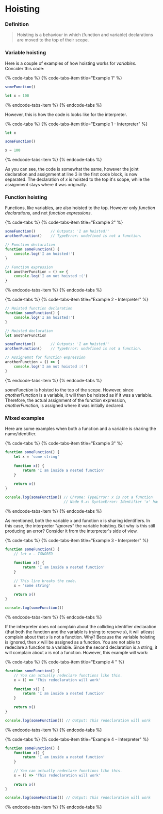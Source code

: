 # Hoisting

### Definition

> Hoisting is a behaviour in which \(function and variable\) declarations are moved to the top of their scope.

### Variable hoisting

Here is a couple of examples of how hoisting works for _variables_.  
Concider this code:

{% code-tabs %}
{% code-tabs-item title="Example 1" %}
```javascript
someFunction()

let x = 100
```
{% endcode-tabs-item %}
{% endcode-tabs %}

However, this is how the code is looks like for the interpreter.

{% code-tabs %}
{% code-tabs-item title="Example 1 - Interpreter" %}
```javascript
let x

someFunction()

x = 100
```
{% endcode-tabs-item %}
{% endcode-tabs %}

As you can see, the code is somewhat the same, however the joint declaration and assignment at line 3 in the first code block, is now separated. The declaration of _x_ is hoisted to the top it's scope, while the assignment stays where it was originally.

### Function hoisting

Functions, like variables, are also hoisted to the top. However only _function declarations_, and not _function expressions_.

{% code-tabs %}
{% code-tabs-item title="Example 2" %}
```javascript
someFunction()       // Outputs: 'I am hoisted!'
anotherFunction()    // TypeError: undefined is not a function.

// Function declaration
function someFunction() {
    console.log('I am hoisted!')
}

// Function expression
let anotherFunction = () => {
    console.log('I am not hoisted :(')
}
```
{% endcode-tabs-item %}
{% endcode-tabs %}

{% code-tabs %}
{% code-tabs-item title="Example 2 - Interpreter" %}
```javascript
// Hoisted function declaration
function someFunction() {
    console.log('I am hoisted!')
}

// Hoisted declaration
let anotherFunction

someFunction()       // Outputs: 'I am hoisted!'
anotherFunction()    // TypeError: undefined is not a function.

// Assignemnt for function expression
anotherFunction = () => {
    console.log('I am not hoisted :(')
}
```
{% endcode-tabs-item %}
{% endcode-tabs %}

_someFunction_ is hoisted to the top of the scope. However, since _anotherFunction_ is a variable, it will then be hoisted as if it was a variable. Therefore, the actual assignment of the function expression, _anotherFunction_, is assigned where it was initially declared.

### Mixed examples

Here are some examples when both a function and a variable is sharing the name/identifier.

{% code-tabs %}
{% code-tabs-item title="Example 3" %}
```javascript
function someFunction() {
    let x = 'some string'
    
    function x() {
        return 'I am inside a nested function'
    }
    
    return x()
}

console.log(someFunction() // Chrome: TypeError: x is not a function
                           // Node 9.x: SyntaxError: Identifier 'x' has already been declared
```
{% endcode-tabs-item %}
{% endcode-tabs %}

As mentioned, both the variable _x_ and function _x_ is sharing identifiers. In this case, the interpreter "_ignores"_ the variable hoisting. But why is this still producing an error? Consider it from the interpreter's side of view.

{% code-tabs %}
{% code-tabs-item title="Example 3 - Interpreter" %}
```javascript
function someFunction() {
    // let x – IGNORED
    
    function x() {
        return 'I am inside a nested function'
    }
    
    // This line breaks the code.
    x = 'some string'
    
    return x()
}

console.log(someFunction())
```
{% endcode-tabs-item %}
{% endcode-tabs %}

If the interpreter does not complain about the colliding identifier declaration \(that both the function and the variable is trying to reserve _x_\), it will atleast complain about that _x_ is not a function. Why? Because the variable hoisting is ignored, then _x_ will be assigned as a function. You are not able to redeclare a function to a variable. Since the second declaration is a string, it will complain about _x_ is not a function. However, this example will work:

{% code-tabs %}
{% code-tabs-item title="Example 4 " %}
```javascript
function someFunction() {
    // You can actually redeclare functions like this.
    x = () => 'This redeclaration will work'
    
    function x() {
        return 'I am inside a nested function'
    }
    
    return x()    
}

console.log(someFunction()) // Output: This redeclaration will work
```
{% endcode-tabs-item %}
{% endcode-tabs %}

{% code-tabs %}
{% code-tabs-item title="Example 4 – Interpreter" %}
```javascript
function someFunction() {
    function x() {
        return 'I am inside a nested function'
    }
    
    // You can actually redeclare functions like this.
    x = () => 'This redeclaration will work'
    
    return x()
}

console.log(someFunction()) // Output: This redeclaration will work
```
{% endcode-tabs-item %}
{% endcode-tabs %}

